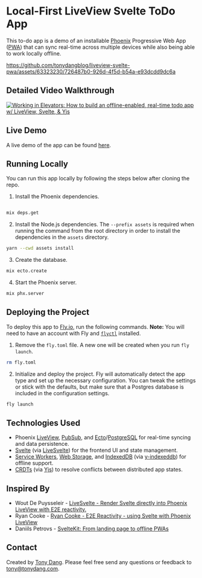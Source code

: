 # Local-First LiveView Svelte ToDo App

This to-do app is a demo of an installable [Phoenix](https://www.phoenixframework.org/) 
Progressive Web App ([PWA](https://developer.mozilla.org/en-US/docs/Web/Progressive_web_apps)) 
that can sync real-time across multiple devices while also being able to work locally offline.

https://github.com/tonydangblog/liveview-svelte-pwa/assets/63323230/726487b0-926d-4f5d-b54a-e93dcdd9dc6a

## Detailed Video Walkthrough

[![Working in Elevators: How to build an offline-enabled, real-time todo app w/ LiveView, Svelte, & Yjs](https://img.youtube.com/vi/PX9-lq0LL9Q/maxresdefault.jpg)](https://www.youtube.com/watch?v=PX9-lq0LL9Q)

## Live Demo

A live demo of the app can be found [here](https://liveview-svelte-pwa.fly.dev/).

## Running Locally

You can run this app locally by following the steps below after cloning the repo.

1. Install the Phoenix dependencies.

```sh

mix deps.get
```

2. Install the Node.js dependencies. The `--prefix assets` is required when running
the command from the root directory in order to install the dependencies in the
`assets` directory.

```sh
yarn --cwd assets install
```

3. Create the database.

```sh
mix ecto.create
```

4. Start the Phoenix server.

```sh
mix phx.server
```

## Deploying the Project

To deploy this app to [Fly.io](https://fly.io/), run the following commands.
**Note:** You will need to have an account with Fly and
[`flyctl`](https://fly.io/docs/hands-on/install-flyctl/) installed.

1. Remove the `fly.toml` file. A new one will be created when you run `fly launch`. 

```sh
rm fly.toml
```

2. Initialize and deploy the project. Fly will automatically detect the app type
and set up the necessary configuration. You can tweak the settings or stick with
the defaults, but make sure that a Postgres database is included in the
configuration settings.

```sh
fly launch
```

## Technologies Used

- Phoenix [LiveView](https://github.com/phoenixframework/phoenix_live_view),
  [PubSub](https://hexdocs.pm/phoenix/channels.html#pubsub), and
  [Ecto](https://github.com/elixir-ecto/ecto/tree/v3.11.1)/[PostgreSQL](https://www.postgresql.org/)
  for real-time syncing and data persistence.
- [Svelte](https://svelte.dev/) (via [LiveSvelte](https://github.com/woutdp/live_svelte))
  for the frontend UI and state management.
- [Service Workers](https://developer.mozilla.org/en-US/docs/Web/API/Service_Worker_API), 
  [Web Storage](https://developer.mozilla.org/en-US/docs/Web/API/Web_Storage_API), and
  [IndexedDB](https://developer.mozilla.org/en-US/docs/Web/API/IndexedDB_API) 
  (via [y-indexeddb](https://github.com/yjs/y-indexeddb)) for offline support.
- [CRDTs](https://crdt.tech/) (via [Yjs](https://github.com/yjs/yjs)) to resolve conflicts between 
  distributed app states.

## Inspired By

- Wout De Puysseleir - [LiveSvelte - Render Svelte directly into Phoenix LiveView with E2E reactivity.](https://www.youtube.com/watch?v=JMkvbW35QvA)
- Ryan Cooke - [Ryan Cooke - E2E Reactivity - using Svelte with Phoenix LiveView](https://www.youtube.com/watch?v=asm2TTm035o)
- Daniils Petrovs - [SvelteKit: From landing page to offline PWAs](https://speakerdeck.com/danirukun/svelte-hololive-fan-booth-project)

## Contact

Created by [Tony Dang](https://tonydang.com). Please feel free send any questions or feedback to
[tony@tonydang.com](mailto:tony@tonydang.com).
